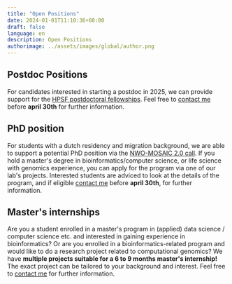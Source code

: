 ```yaml
---
title: "Open Positions"
date: 2024-01-01T11:10:36+08:00
draft: false
language: en
description: Open Positions
authorimage: ../assets/images/global/author.png
---
```


## Postdoc Positions

For candidates interested in starting a postdoc in 2025, we can provide support for the [HPSF postdoctoral fellowships](https://www.hfsp.org/funding/hfsp-funding/postdoctoral-fellowships). Feel free to [contact me](mailto:v.bhardwaj@uu.nl) before **april 30th** for further information.

## PhD position

For students with a dutch residency and migration background, we are able to support a potential PhD position via the [NWO-MOSAIC 2.0 call](https://www.nwo.nl/en/calls/mosaic-20-2024). If you hold a master's degree in bioinformatics/computer science, or life science with genomics experience, you can apply for the program via one of our lab's projects. Interested students are adviced to look at the details of the program, and if eligible [contact me](mailto:v.bhardwaj@uu.nl) before **april 30th**, for further information.

## Master's internships

Are you a student enrolled in a master's program in (applied) data science / computer science etc. and interested in gaining experience in bioinformatics? Or are you enrolled in a bioinformatics-related program and would like to do a research project related to computational genomics? We have **multiple projects suitable for a 6 to 9 months master's internship!** The exact project can be tailored to your background and interest. Feel free to [contact me](mailto:v.bhardwaj@uu.nl) for further information.
